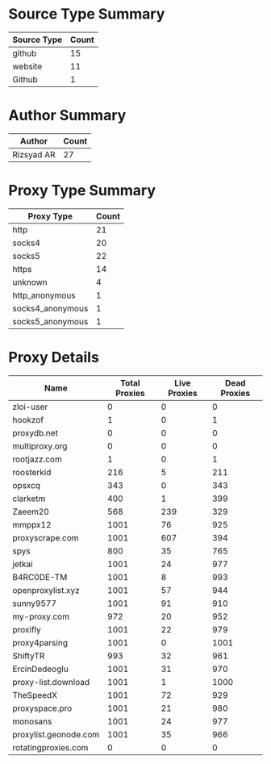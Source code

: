 # Source Type Summary

| Source Type | Count |
|-------------|-------|
| github | 15 |
| website | 11 |
| Github | 1 |


# Author Summary

| Author | Count |
|--------|-------|
| Rizsyad AR | 27 |


# Proxy Type Summary

| Proxy Type | Count |
|------------|-------|
| http | 21 |
| socks4 | 20 |
| socks5 | 22 |
| https | 14 |
| unknown | 4 |
| http_anonymous | 1 |
| socks4_anonymous | 1 |
| socks5_anonymous | 1 |


# Proxy Details

| Name | Total Proxies | Live Proxies | Dead Proxies |
|------|---------------|--------------|---------------|
| zloi-user | 0 | 0 | 0 |
| hookzof | 1 | 0 | 1 |
| proxydb.net | 0 | 0 | 0 |
| multiproxy.org | 0 | 0 | 0 |
| rootjazz.com | 1 | 0 | 1 |
| roosterkid | 216 | 5 | 211 |
| opsxcq | 343 | 0 | 343 |
| clarketm | 400 | 1 | 399 |
| Zaeem20 | 568 | 239 | 329 |
| mmppx12 | 1001 | 76 | 925 |
| proxyscrape.com | 1001 | 607 | 394 |
| spys | 800 | 35 | 765 |
| jetkai | 1001 | 24 | 977 |
| B4RC0DE-TM | 1001 | 8 | 993 |
| openproxylist.xyz | 1001 | 57 | 944 |
| sunny9577 | 1001 | 91 | 910 |
| my-proxy.com | 972 | 20 | 952 |
| proxifly | 1001 | 22 | 979 |
| proxy4parsing | 1001 | 0 | 1001 |
| ShiftyTR | 993 | 32 | 961 |
| ErcinDedeoglu | 1001 | 31 | 970 |
| proxy-list.download | 1001 | 1 | 1000 |
| TheSpeedX | 1001 | 72 | 929 |
| proxyspace.pro | 1001 | 21 | 980 |
| monosans | 1001 | 24 | 977 |
| proxylist.geonode.com | 1001 | 35 | 966 |
| rotatingproxies.com | 0 | 0 | 0 |
